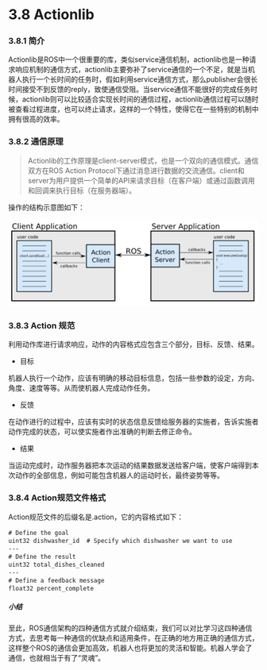 # 3.8 Actionlib

### 3.8.1 简介
Actionlib是ROS中一个很重要的库，类似service通信机制，actionlib也是一种请求响应机制的通信方式，actionlib主要弥补了service通信的一个不足，就是当机器人执行一个长时间的任务时，假如利用service通信方式，那么publisher会很长时间接受不到反馈的reply，致使通信受阻。当service通信不能很好的完成任务时候，actionlib则可以比较适合实现长时间的通信过程，actionlib通信过程可以随时被查看过程进度，也可以终止请求，这样的一个特性，使得它在一些特别的机制中拥有很高的效率。
### 3.8.2 通信原理
> Actionlib的工作原理是client-server模式，也是一个双向的通信模式。通信双方在ROS Action Protocol下通过消息进行数据的交流通信。client和server为用户提供一个简单的API来请求目标（在客户端）或通过函数调用和回调来执行目标（在服务器端）。 

操作的结构示意图如下：

![](/pics/actionlib.png)

### 3.8.3 Action 规范
利用动作库进行请求响应，动作的内容格式应包含三个部分，目标、反馈、结果。

* 目标

机器人执行一个动作，应该有明确的移动目标信息，包括一些参数的设定，方向、角度、速度等等。从而使机器人完成动作任务。

* 反馈

在动作进行的过程中，应该有实时的状态信息反馈给服务器的实施者，告诉实施者动作完成的状态，可以使实施者作出准确的判断去修正命令。

* 结果

当运动完成时，动作服务器把本次运动的结果数据发送给客户端，使客户端得到本次动作的全部信息，例如可能包含机器人的运动时长，最终姿势等等。

### 3.8.4 Action规范文件格式
Action规范文件的后缀名是.action，它的内容格式如下：

    # Define the goal
    uint32 dishwasher_id  # Specify which dishwasher we want to use
    ---
    # Define the result
    uint32 total_dishes_cleaned
    ---
    # Define a feedback message
    float32 percent_complete
    
##### 小结
至此，ROS通信架构的四种通信方式就介绍结束，我们可以对比学习这四种通信方式，去思考每一种通信的优缺点和适用条件，在正确的地方用正确的通信方式，这样整个ROS的通信会更加高效，机器人也将更加的灵活和智能。机器人学会了通信，也就相当于有了“灵魂”。